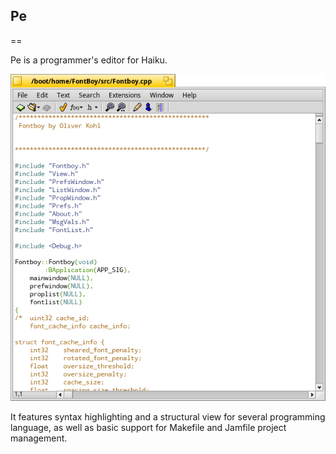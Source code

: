 ## Pe
==

Pe is a programmer's editor for Haiku.

![Pe screenshot](Pe.png "Pe")

It features syntax highlighting and a structural view for several programming 
language, as well as basic support for Makefile and Jamfile project management.

